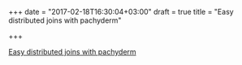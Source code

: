 +++
date = "2017-02-18T16:30:04+03:00"
draft = true
title = "Easy distributed joins with pachyderm"

+++

<p><a href="https://medium.com/pachyderm-data/easy-distributed-joins-with-pachyderm-8307bab8a761">Easy distributed joins with pachyderm</a></p>
